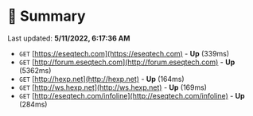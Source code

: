 # 📖 Summary
Last updated: **5/11/2022, 6:17:36 AM**

- `GET` [https://eseqtech.com](https://eseqtech.com) - **Up** (339ms)
- `GET` [http://forum.eseqtech.com](http://forum.eseqtech.com) - **Up** (5362ms)
- `GET` [http://hexp.net](http://hexp.net) - **Up** (164ms)
- `GET` [http://ws.hexp.net](http://ws.hexp.net) - **Up** (169ms)
- `GET` [http://eseqtech.com/infoline](http://eseqtech.com/infoline) - **Up** (284ms)
